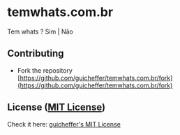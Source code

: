 # temwhats.com.br
Tem whats ? Sim | Não

## Contributing

- Fork the repository [https://github.com/guicheffer/temwhats.com.br/fork](https://github.com/guicheffer/temwhats.com.br/fork)

## License ([MIT License](http://choosealicense.com/licenses/mit/))

Check it here: <a href="http://guicheffer.mit-license.org/" target="_blank">guicheffer's MIT License</a>
